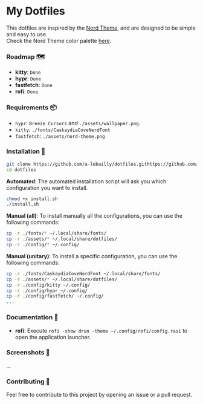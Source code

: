 # My Dotfiles

This dotfiles are inspired by the [Nord Theme](https://www.nordtheme.com/), and are designed to be simple and easy to use.  
Check the Nord Theme color palette [here](https://www.nordtheme.com/docs/colors-and-palettes).

### Roadmap 🗺️
- **kitty**: `Done`
- **hypr**: `Done`
- **fastfetch**: `Done`
- **rofi**: `Done`

### Requirements 📦
- `hypr`: `Breeze Cursors` and `./assets/wallpaper.png`.
- `kitty`: `./fonts/CaskaydiaCoveNerdFont`
- `fastfetch`: `./assets/nord-theme.png`

### Installation 🚀
```bash
git clone https://github.com/a-lebailly/dotfiles.githttps://github.com/a-lebailly/dotfiles
cd dotfiles
```

**Automated**:
The automated installation script will ask you which configuration you want to install.
```bash
chmod +x install.sh
./install.sh
```

**Manual (all)**:
To install manually all the configurations, you can use the following commands:
```bash
cp -r ./fonts/* ~/.local/share/fonts/
cp -r ./assets/* ~/.local/share/dotfiles/
cp -r ./config/* ~/.config/
```

**Manual (unitary)**:
To install a specific configuration, you can use the following commands:
```bash 
cp -r ./fonts/CaskaydiaCoveNerdFont ~/.local/share/fonts/
cp -r ./assets/* ~/.local/share/dotfiles/
cp -r ./config/kitty ~/.config/
cp -r ./config/hypr ~/.config/
cp -r ./config/fastfetch/ ~/.config/
...
```

### Documentation 📖
- **rofi**: Execute `rofi -show drun -theme ~/.config/rofi/config.rasi` to open the application launcher.

### Screenshots 📸

...

### Contributing 🤝
Feel free to contribute to this project by opening an issue or a pull request.
